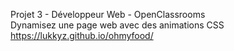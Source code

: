 Projet 3 - Développeur Web - OpenClassrooms<br/>
Dynamisez une page web avec des animations CSS<br/>
https://lukkyz.github.io/ohmyfood/ <br/>

